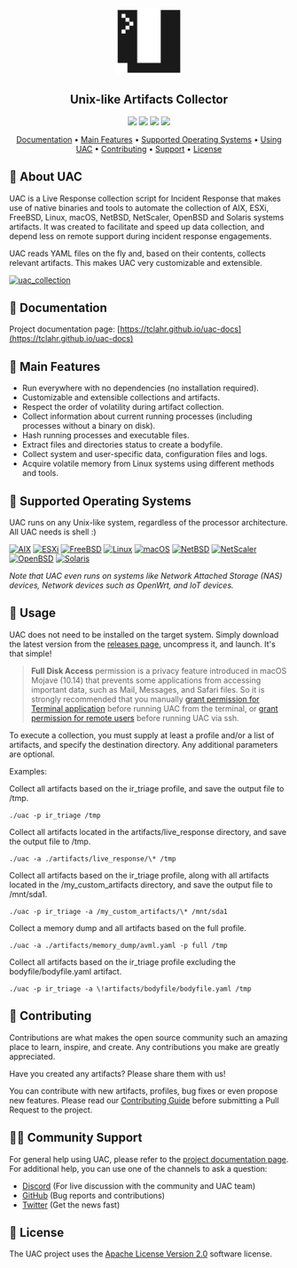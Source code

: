 <p align="center">
  <picture>
    <source media="(prefers-color-scheme: dark)" srcset="logo/uac-light.svg">
    <img src="logo/uac-dark.svg" alt="logo" width="120px">
  </picture>

  <h2 align="center">Unix-like Artifacts Collector</h2>

  <p align="center">
    <a href="https://github.com/tclahr/uac/actions/workflows/shellcheck.yaml" alt="Issues">
      <img src="https://github.com/tclahr/uac/actions/workflows/shellcheck.yaml/badge.svg" /></a>
    <a href="https://bestpractices.coreinfrastructure.org/projects/5640" alt="CII Best Practices">
      <img src="https://bestpractices.coreinfrastructure.org/projects/5640/badge" /></a>
    <a href="https://github.com/tclahr/uac/releases" alt="GitHub release (latest by date including pre-releases)">
      <img src="https://img.shields.io/github/v/release/tclahr/uac?include_prereleases&style=flat" /></a>
    <a href="https://github.com/tclahr/uac/LICENSE" alt="License">
      <img src="https://img.shields.io/github/license/tclahr/uac?style=flat" /></a>
  </p>

  <p align="center">
    <a href="#-documentation">Documentation</a>
    •
    <a href="#-main-features">Main Features</a>
    •
    <a href="#-supported-operating-systems">Supported Operating Systems</a>
    •
    <a href="">Using UAC</a>
    •
    <a href="#-contributing">Contributing</a>
    •
    <a href="#-community-support">Support</a>
    •
    <a href="#-license">License</a>
  </p>

</p>

## 🔎 About UAC

UAC is a Live Response collection script for Incident Response that makes use of native binaries and tools to automate the collection of AIX, ESXi, FreeBSD, Linux, macOS, NetBSD, NetScaler, OpenBSD and Solaris systems artifacts. It was created to facilitate and speed up data collection, and depend less on remote support during incident response engagements.

UAC reads YAML files on the fly and, based on their contents, collects relevant artifacts. This makes UAC very customizable and extensible.

[![uac_collection](https://tclahr.github.io/uac-docs/img/uac_3_collection.gif)](#)

## 📘 Documentation

Project documentation page: [https://tclahr.github.io/uac-docs](https://tclahr.github.io/uac-docs)

## 🌟 Main Features

- Run everywhere with no dependencies (no installation required).
- Customizable and extensible collections and artifacts.
- Respect the order of volatility during artifact collection.
- Collect information about current running processes (including processes without a binary on disk).
- Hash running processes and executable files.
- Extract files and directories status to create a bodyfile.
- Collect system and user-specific data, configuration files and logs.
- Acquire volatile memory from Linux systems using different methods and tools.

## 💾 Supported Operating Systems

UAC runs on any Unix-like system, regardless of the processor architecture. All UAC needs is shell :)

[![AIX](https://img.shields.io/static/v1?label=&message=AIX&color=brightgreen&style=for-the-badge)](#-supported-operating-systems)
[![ESXi](https://img.shields.io/static/v1?label=&message=ESXi&color=blue&style=for-the-badge)](#-supported-operating-systems)
[![FreeBSD](https://img.shields.io/static/v1?label=&message=FreeBSD&color=red&style=for-the-badge)](#-supported-operating-systems)
[![Linux](https://img.shields.io/static/v1?label=&message=Linux&color=lightgray&style=for-the-badge)](#-supported-operating-systems)
[![macOS](https://img.shields.io/static/v1?label=&message=macOS&color=blueviolet&style=for-the-badge)](#-supported-operating-systems)
[![NetBSD](https://img.shields.io/static/v1?label=&message=NetBSD&color=orange&style=for-the-badge)](#-supported-operating-systems)
[![NetScaler](https://img.shields.io/static/v1?label=&message=NetScaler&color=blue&style=for-the-badge)](#-supported-operating-systems)
[![OpenBSD](https://img.shields.io/static/v1?label=&message=OpenBSD&color=yellow&style=for-the-badge)](#-supported-operating-systems)
[![Solaris](https://img.shields.io/static/v1?label=&message=Solaris&color=lightblue&style=for-the-badge)](#-supported-operating-systems)

*Note that UAC even runs on systems like Network Attached Storage (NAS) devices, Network devices such as OpenWrt, and IoT devices.*

## 🚀 Usage

UAC does not need to be installed on the target system. Simply download the latest version from the [releases page](https://github.com/tclahr/uac/releases), uncompress it, and launch. It's that simple!

> **Full Disk Access** permission is a privacy feature introduced in macOS Mojave (10.14) that prevents some applications from accessing important data, such as Mail, Messages, and Safari files. So it is strongly recommended that you manually [grant permission for Terminal application](https://support.apple.com/guide/mac-help/allow-access-to-system-configuration-files-mchlccb25729/mac) before running UAC from the terminal, or [grant permission for remote users](https://support.apple.com/guide/mac-help/allow-a-remote-computer-to-access-your-mac-mchlp1066/mac) before running UAC via ssh.

To execute a collection, you must supply at least a profile and/or a list of artifacts, and specify the destination directory. Any additional parameters are optional.

Examples:

Collect all artifacts based on the ir_triage profile, and save the output file to /tmp.

```shell
./uac -p ir_triage /tmp
```

Collect all artifacts located in the artifacts/live_response directory, and save the output file to /tmp.

```shell
./uac -a ./artifacts/live_response/\* /tmp
```

Collect all artifacts based on the ir_triage profile, along with all artifacts located in the /my_custom_artifacts directory, and save the output file to /mnt/sda1.

```shell
./uac -p ir_triage -a /my_custom_artifacts/\* /mnt/sda1
```

Collect a memory dump and all artifacts based on the full profile.

```shell
./uac -a ./artifacts/memory_dump/avml.yaml -p full /tmp
```

Collect all artifacts based on the ir_triage profile excluding the bodyfile/bodyfile.yaml artifact.

```shell
./uac -p ir_triage -a \!artifacts/bodyfile/bodyfile.yaml /tmp
```

## 💙 Contributing

Contributions are what makes the open source community such an amazing place to learn, inspire, and create. Any contributions you make are greatly appreciated.

Have you created any artifacts? Please share them with us!

You can contribute with new artifacts, profiles, bug fixes or even propose new features. Please read our [Contributing Guide](CONTRIBUTING.md) before submitting a Pull Request to the project.

## 👨‍💻 Community Support

For general help using UAC, please refer to the [project documentation page](https://tclahr.github.io/uac-docs). For additional help, you can use one of the channels to ask a question:

- [Discord](https://discord.com/invite/digitalforensics) (For live discussion with the community and UAC team)
- [GitHub](https://github.com/tclahr/uac/issues) (Bug reports and contributions)
- [Twitter](https://twitter.com/tclahr) (Get the news fast)

## 📜 License

The UAC project uses the [Apache License Version 2.0](LICENSE) software license.
